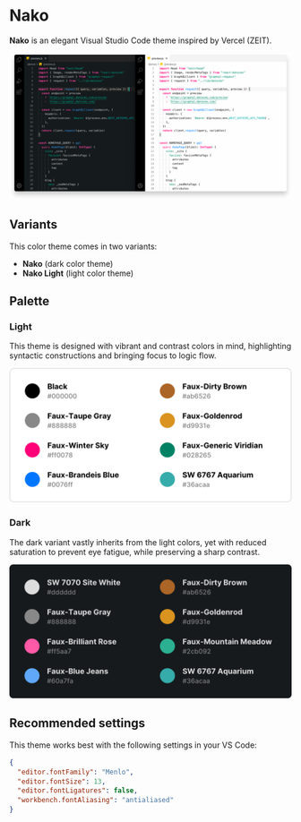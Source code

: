 # Nako

**Nako** is an elegant Visual Studio Code theme inspired by Vercel (ZEIT).

![Color theme preview](./preview.png)

## Variants

This color theme comes in two variants:

- **Nako** (dark color theme)
- **Nako Light** (light color theme)

## Palette

### Light

This theme is designed with vibrant and contrast colors in mind, highlighting syntactic constructions and bringing focus to logic flow.

![Light palette](./palette-light.png)

### Dark

The dark variant vastly inherits from the light colors, yet with reduced saturation to prevent eye fatigue, while preserving a sharp contrast.

![Dark palette](./palette-dark.png)


## Recommended settings

This theme works best with the following settings in your VS Code:

```json
{
  "editor.fontFamily": "Menlo",
  "editor.fontSize": 13,
  "editor.fontLigatures": false,
  "workbench.fontAliasing": "antialiased"
}
```

